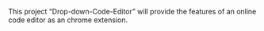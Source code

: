 This project “Drop-down-Code-Editor” will provide the features of an online code editor as an chrome extension.
